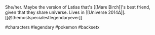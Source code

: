 She/her. Maybe the version of Latias that's [[Mare Birch]]'s best friend, given that they share universe. Lives in [[Universe 2014Δ]]. [[@themostspecialestlegendaryever]]

#characters #legendary #pokemon #backsetx 